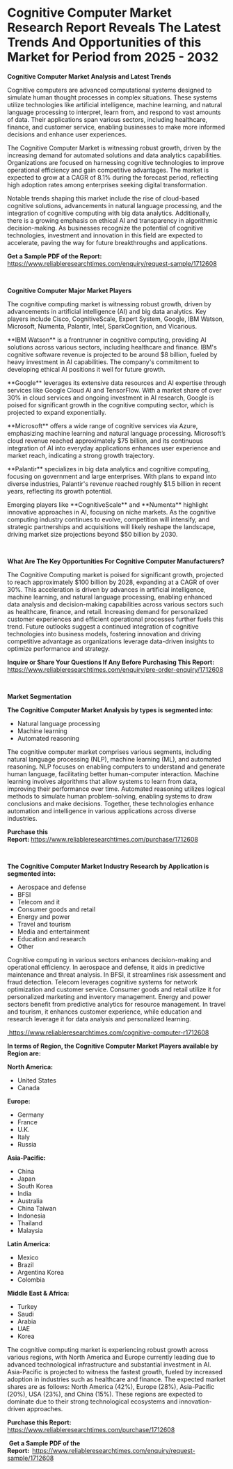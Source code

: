 <p><h1>Cognitive Computer Market Research Report Reveals The Latest Trends And Opportunities of this Market for Period from 2025 - 2032</h1></p><p><strong>Cognitive Computer Market Analysis and Latest Trends</strong></p>
<p><p>Cognitive computers are advanced computational systems designed to simulate human thought processes in complex situations. These systems utilize technologies like artificial intelligence, machine learning, and natural language processing to interpret, learn from, and respond to vast amounts of data. Their applications span various sectors, including healthcare, finance, and customer service, enabling businesses to make more informed decisions and enhance user experiences.</p><p>The Cognitive Computer Market is witnessing robust growth, driven by the increasing demand for automated solutions and data analytics capabilities. Organizations are focused on harnessing cognitive technologies to improve operational efficiency and gain competitive advantages. The market is expected to grow at a CAGR of 8.1% during the forecast period, reflecting high adoption rates among enterprises seeking digital transformation. </p><p>Notable trends shaping this market include the rise of cloud-based cognitive solutions, advancements in natural language processing, and the integration of cognitive computing with big data analytics. Additionally, there is a growing emphasis on ethical AI and transparency in algorithmic decision-making. As businesses recognize the potential of cognitive technologies, investment and innovation in this field are expected to accelerate, paving the way for future breakthroughs and applications.</p></p>
<p><strong>Get a Sample PDF of the Report:&nbsp;</strong> <a href="https://www.reliableresearchtimes.com/enquiry/request-sample/1712608?utm_campaign=3718&utm_medium=2&utm_source=Github&utm_content=ia&utm_term=19042025&utm_id=cognitive-computer">https://www.reliableresearchtimes.com/enquiry/request-sample/1712608</a></p>
<p>&nbsp;</p>
<p><strong>Cognitive Computer Major Market Players</strong></p>
<p><p>The cognitive computing market is witnessing robust growth, driven by advancements in artificial intelligence (AI) and big data analytics. Key players include Cisco, CognitiveScale, Expert System, Google, IBM Watson, Microsoft, Numenta, Palantir, Intel, SparkCognition, and Vicarious.</p><p>**IBM Watson** is a frontrunner in cognitive computing, providing AI solutions across various sectors, including healthcare and finance. IBM's cognitive software revenue is projected to be around $8 billion, fueled by heavy investment in AI capabilities. The company's commitment to developing ethical AI positions it well for future growth.</p><p>**Google** leverages its extensive data resources and AI expertise through services like Google Cloud AI and TensorFlow. With a market share of over 30% in cloud services and ongoing investment in AI research, Google is poised for significant growth in the cognitive computing sector, which is projected to expand exponentially.</p><p>**Microsoft** offers a wide range of cognitive services via Azure, emphasizing machine learning and natural language processing. Microsoft’s cloud revenue reached approximately $75 billion, and its continuous integration of AI into everyday applications enhances user experience and market reach, indicating a strong growth trajectory.</p><p>**Palantir** specializes in big data analytics and cognitive computing, focusing on government and large enterprises. With plans to expand into diverse industries, Palantir's revenue reached roughly $1.5 billion in recent years, reflecting its growth potential.</p><p>Emerging players like **CognitiveScale** and **Numenta** highlight innovative approaches in AI, focusing on niche markets. As the cognitive computing industry continues to evolve, competition will intensify, and strategic partnerships and acquisitions will likely reshape the landscape, driving market size projections beyond $50 billion by 2030.</p></p>
<p>&nbsp;</p>
<p><strong>What Are The Key Opportunities For Cognitive Computer Manufacturers?</strong></p>
<p><p>The Cognitive Computing market is poised for significant growth, projected to reach approximately $100 billion by 2028, expanding at a CAGR of over 30%. This acceleration is driven by advances in artificial intelligence, machine learning, and natural language processing, enabling enhanced data analysis and decision-making capabilities across various sectors such as healthcare, finance, and retail. Increasing demand for personalized customer experiences and efficient operational processes further fuels this trend. Future outlooks suggest a continued integration of cognitive technologies into business models, fostering innovation and driving competitive advantage as organizations leverage data-driven insights to optimize performance and strategy.</p></p>
<p><strong>Inquire or Share Your Questions If Any Before Purchasing This Report:</strong> <a href="https://www.reliableresearchtimes.com/enquiry/pre-order-enquiry/1712608?utm_campaign=3718&utm_medium=2&utm_source=Github&utm_content=ia&utm_term=19042025&utm_id=cognitive-computer">https://www.reliableresearchtimes.com/enquiry/pre-order-enquiry/1712608</a></p>
<p>&nbsp;</p>
<p><strong>Market Segmentation</strong></p>
<p><strong>The Cognitive Computer Market Analysis by types is segmented into:</strong></p>
<p><ul><li>Natural language processing</li><li>Machine learning</li><li>Automated reasoning</li></ul></p>
<p><p>The cognitive computer market comprises various segments, including natural language processing (NLP), machine learning (ML), and automated reasoning. NLP focuses on enabling computers to understand and generate human language, facilitating better human-computer interaction. Machine learning involves algorithms that allow systems to learn from data, improving their performance over time. Automated reasoning utilizes logical methods to simulate human problem-solving, enabling systems to draw conclusions and make decisions. Together, these technologies enhance automation and intelligence in various applications across diverse industries.</p></p>
<p><strong>Purchase this Report:&nbsp;</strong><a href="https://www.reliableresearchtimes.com/purchase/1712608?utm_campaign=3718&utm_medium=2&utm_source=Github&utm_content=ia&utm_term=19042025&utm_id=cognitive-computer">https://www.reliableresearchtimes.com/purchase/1712608</a></p>
<p>&nbsp;</p>
<p><strong>The Cognitive Computer Market Industry Research by Application is segmented into:</strong></p>
<p><ul><li>Aerospace and defense</li><li>BFSI</li><li>Telecom and it</li><li>Consumer goods and retail</li><li>Energy and power</li><li>Travel and tourism</li><li>Media and entertainment</li><li>Education and research</li><li>Other</li></ul></p>
<p><p>Cognitive computing in various sectors enhances decision-making and operational efficiency. In aerospace and defense, it aids in predictive maintenance and threat analysis. In BFSI, it streamlines risk assessment and fraud detection. Telecom leverages cognitive systems for network optimization and customer service. Consumer goods and retail utilize it for personalized marketing and inventory management. Energy and power sectors benefit from predictive analytics for resource management. In travel and tourism, it enhances customer experience, while education and research leverage it for data analysis and personalized learning.</p></p>
<p><a href="https://www.reliableresearchtimes.com/cognitive-computer-r1712608?utm_campaign=3718&utm_medium=2&utm_source=Github&utm_content=ia&utm_term=19042025&utm_id=cognitive-computer">&nbsp;https://www.reliableresearchtimes.com/cognitive-computer-r1712608</a></p>
<p><strong>In terms of Region, the Cognitive Computer Market Players available by Region are:</strong></p>
<p>
    <p> <strong> North America: </strong>
        <ul>
            <li>United States</li>
            <li>Canada</li>
        </ul>
        </p> 
    <p> <strong> Europe: </strong>
        <ul>
            <li>Germany</li>
            <li>France</li>
            <li>U.K.</li>
            <li>Italy</li>
            <li>Russia</li>
        </ul>
        </p> 
    <p> <strong> Asia-Pacific: </strong>
        <ul>
            <li>China</li>
            <li>Japan</li>
            <li>South Korea</li>
            <li>India</li>
            <li>Australia</li>
            <li>China Taiwan</li>
            <li>Indonesia</li>
            <li>Thailand</li>
            <li>Malaysia</li>
        </ul>
        </p> 
    <p> <strong> Latin America: </strong>
        <ul>
            <li>Mexico</li>
            <li>Brazil</li>
            <li>Argentina Korea</li>
            <li>Colombia</li>
        </ul>
        </p> 
    <p> <strong> Middle East & Africa: </strong>
        <ul>
            <li>Turkey</li>
            <li>Saudi</li>
            <li>Arabia</li>
            <li>UAE</li>
            <li>Korea</li>
        </ul>
    </p>
    </p>
<p><p>The cognitive computing market is experiencing robust growth across various regions, with North America and Europe currently leading due to advanced technological infrastructure and substantial investment in AI. Asia-Pacific is projected to witness the fastest growth, fueled by increased adoption in industries such as healthcare and finance. The expected market shares are as follows: North America (42%), Europe (28%), Asia-Pacific (20%), USA (23%), and China (15%). These regions are expected to dominate due to their strong technological ecosystems and innovation-driven approaches.</p></p>
<p><strong>Purchase this Report: </strong><a href="https://www.reliableresearchtimes.com/purchase/1712608?utm_campaign=3718&utm_medium=2&utm_source=Github&utm_content=ia&utm_term=19042025&utm_id=cognitive-computer">https://www.reliableresearchtimes.com/purchase/1712608</a></p>
<p>&nbsp;<strong>Get a Sample PDF of the Report:&nbsp;&nbsp;</strong><a href="https://www.reliableresearchtimes.com/enquiry/request-sample/1712608?utm_campaign=3718&utm_medium=2&utm_source=Github&utm_content=ia&utm_term=19042025&utm_id=cognitive-computer">https://www.reliableresearchtimes.com/enquiry/request-sample/1712608</a></p>
<p><strong></strong></p>
<p><p></p><p></p><p></p></p>